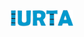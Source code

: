 

<p align="center">
<img width="20%" src="https://github.com/Iurta-Saiga/Iurta-Saiga/blob/main/iurta_logo_scritta_github_readme.svg" />
</p>


